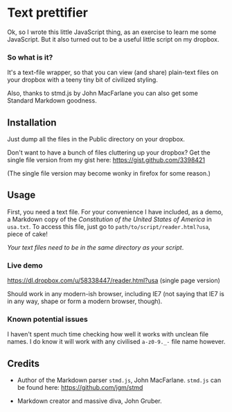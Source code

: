 # Text prettifier

Ok, so I wrote this little JavaScript thing, as an exercise to learn
me some JavaScript. But it also turned out to be a useful little 
script on my dropbox.

### So what is it?

It's a text-file wrapper, so that you can view (and share) plain-text
files on your dropbox with a teeny tiny bit of civilized styling.

Also, thanks to stmd.js by John MacFarlane you can also get some
Standard Markdown goodness.

## Installation

Just dump all the files in the Public directory on your dropbox. 

Don't want to have a bunch of files cluttering up your dropbox? Get 
the single file version from my gist here: 
https://gist.github.com/3398421

(The single file version may become wonky in firefox for some reason.)

## Usage

First, you need a text file. For your convenience I have included, as 
a demo, a Markdown copy of the _Constitution of the United States of 
America_ in `usa.txt`. To access this file, just go to 
`path/to/script/reader.html?usa`, piece of cake!

*Your text files need to be in the same directory as your script*.

### Live demo 
https://dl.dropbox.com/u/58338447/reader.html?usa (single page version)

Should work in any modern-ish browser, including IE7 (not saying that 
IE7 is in any way, shape or form a modern browser, though).

### Known potential issues

I haven't spent much time checking how well it works with unclean file 
names. I do know it will work with any civilised `a-z0-9._-` file name
however.

## Credits

* Author of the Markdown parser `stmd.js`, John MacFarlane. `stmd.js` 
can be found here: https://github.com/jgm/stmd

* Markdown creator and massive diva, John Gruber.

